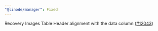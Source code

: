 ```yaml
---
"@linode/manager": Fixed
---
```


Recovery Images Table Header alignment with the data column ([#12043](https://github.com/linode/manager/pull/12043))

